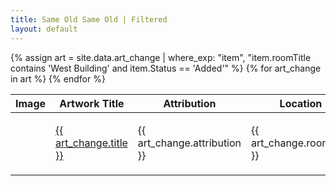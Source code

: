 ```yaml
---
title: Same Old Same Old | Filtered
layout: default
---
```


<table class="table">
	<thead>
	    <tr>
	      <th scope="col">Image</th>
	      <th scope="col">Artwork Title</th>
	      <th scope="col">Attribution</th>
	      <th scope="col">Location</th>
	      <th scope="col">Update</th>
	      <th scope="col">Changed</th>
	    </tr>
  	</thead>
  	<tbody>
  		{% assign art = site.data.art_change | where_exp: "item", "item.roomTitle contains 'West Building' and item.Status == 'Added'" %}
		{% for art_change in art %}
		  <tr>
		  	<td height="100"><img src="{{ art_change.imagepath }}" width="50" style="display: none" onload="this.style.display=''"/></td>
		    <td><a href="https://www.nga.gov{{ art_change.url }}">{{ art_change.title }}</a></td>
		    <td>{{ art_change.attribution }}</td>
		    <td>{{ art_change.roomTitle }}</td>
		    <td>{{ art_change.Status }}</td>
		    <td>{{ art_change.datechange }}</td>
		  </tr>
		{% endfor %}
	</tbody>
</table>
